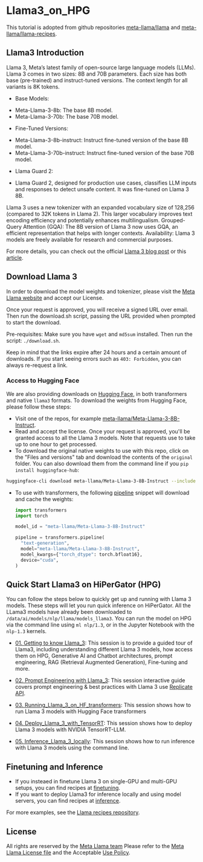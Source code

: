 # Llama3_on_HPG

This tutorial is adopted from github repositories [meta-llama/llama](https://github.com/meta-llama/llama3) and [meta-llama/llama-recipes](https://github.com/meta-llama/llama-recipes).

## Llama3 Introduction

Llama 3, Meta’s latest family of open-source large language models (LLMs). Llama 3 comes in two sizes: 8B and 70B parameters. Each size has both base (pre-trained) and instruct-tuned versions. The context length for all variants is 8K tokens.
* Base Models:
- Meta-Llama-3-8b: The base 8B model.
- Meta-Llama-3-70b: The base 70B model.
* Fine-Tuned Versions:
- Meta-Llama-3-8b-instruct: Instruct fine-tuned version of the base 8B model.
- Meta-Llama-3-70b-instruct: Instruct fine-tuned version of the base 70B model.
* Llama Guard 2:
- Llama Guard 2, designed for production use cases, classifies LLM inputs and responses to detect unsafe content. It was fine-tuned on Llama 3 8B.

Llama 3 uses a new tokenizer with an expanded vocabulary size of 128,256 (compared to 32K tokens in Llama 2). This larger vocabulary improves text encoding efficiency and potentially enhances multilingualism. Grouped-Query Attention (GQA): The 8B version of Llama 3 now uses GQA, an efficient representation that helps with longer contexts.
Availability: Llama 3 models are freely available for research and commercial purposes.

For more details, you can check out the official [Llama 3 blog post](https://huggingface.co/blog/llama3) or this [article](https://ai.plainenglish.io/llama3-a-new-era-in-large-language-models-2270ca1d80c7).

## Download Llama 3

In order to download the model weights and tokenizer, please visit the [Meta Llama website](https://llama.meta.com/llama-downloads/) and accept our License.

Once your request is approved, you will receive a signed URL over email. Then run the download.sh script, passing the URL provided when prompted to start the download.

Pre-requisites: Make sure you have `wget` and `md5sum` installed. Then run the script: `./download.sh`.

Keep in mind that the links expire after 24 hours and a certain amount of downloads. If you start seeing errors such as `403: Forbidden`, you can always re-request a link.

### Access to Hugging Face

We are also providing downloads on [Hugging Face](https://huggingface.co/meta-llama), in both transformers and native `llama3` formats. To download the weights from Hugging Face, please follow these steps:

- Visit one of the repos, for example [meta-llama/Meta-Llama-3-8B-Instruct](https://huggingface.co/meta-llama/Meta-Llama-3-8B-Instruct).
- Read and accept the license. Once your request is approved, you'll be granted access to all the Llama 3 models. Note that requests use to take up to one hour to get processed.
- To download the original native weights to use with this repo, click on the "Files and versions" tab and download the contents of the `original` folder. You can also download them from the command line if you `pip install huggingface-hub`:

```bash
huggingface-cli download meta-llama/Meta-Llama-3-8B-Instruct --include "original/*" --local-dir meta-llama/Meta-Llama-3-8B-Instruct
```

- To use with transformers, the following [pipeline](https://huggingface.co/docs/transformers/en/main_classes/pipelines) snippet will download and cache the weights:

  ```python
  import transformers
  import torch

  model_id = "meta-llama/Meta-Llama-3-8B-Instruct"

  pipeline = transformers.pipeline(
    "text-generation",
    model="meta-llama/Meta-Llama-3-8B-Instruct",
    model_kwargs={"torch_dtype": torch.bfloat16},
    device="cuda",
  )
  ```

## Quick Start Llama3 on HiPerGator (HPG)

You can follow the steps below to quickly get up and running with Llama 3 models. These steps will let you run quick inference on HiPerGator. All the LLama3 models have already been downloaded to `/data/ai/models/nlp/llama/models_llama3`. You can run the model on HPG via the command line using `ml nlp/1.3`, or in the Jupyter Notebook with the `nlp-1.3` kernels.

* [01. Getting to know Llama_3](01_Getting_to_know_Llama_3.ipynb): This session is to provide a guided tour of Llama3, including understanding different Llama 3 models, how access them on HPG, Generative AI and Chatbot architectures, prompt engineering, RAG (Retrieval Augmented Generation), Fine-tuning and more.

* [02. Prompt Engineering with Llama_3](02_Prompt_Engineering_with_Llama_3.ipynb): This session interactive guide covers prompt engineering & best practices with Llama 3 use [Replicate API](https://replicate.com/meta/llama-2-70b-chat).

* [03. Running_Llama_3_on_HF_transformers](03_Running_Llama_3_on_HF_transformers.ipynb): This session shows how to run Llama 3 models with Hugging Face transformers

* [04. Deploy_Llama_3_with_TensorRT](04_Deploy_Llama_3_with_TensorRT.ipynb): This session shows how to deploy Llama 3 models with NVIDIA TensorRT-LLM.

* [05. Inference_Llama_3_locally](05_Inference_Llama_3_locally.ipynb): This session shows how to run inference with Llama 3 models using the command line.

## Finetuning and Inference

* If you insteaed in finetune Llama 3 on single-GPU and multi-GPU setups, you can find recipes at [finetuning](./finetuning).
* If you want to deploy Llama3 for inference locally and using model servers, you can find recipes at [inference](./inference).

For more examples, see the [Llama recipes repository](https://github.com/facebookresearch/llama-recipes).

## License  
All rights are reserved by the [Meta Llama team](https://llama.meta.com/) Please refer to the [Meta Llama License file](https://github.com/meta-llama/llama3/blob/main/LICENSE) and the Acceptable [Use Policy](https://github.com/meta-llama/llama3/blob/main/USE_POLICY.md).
